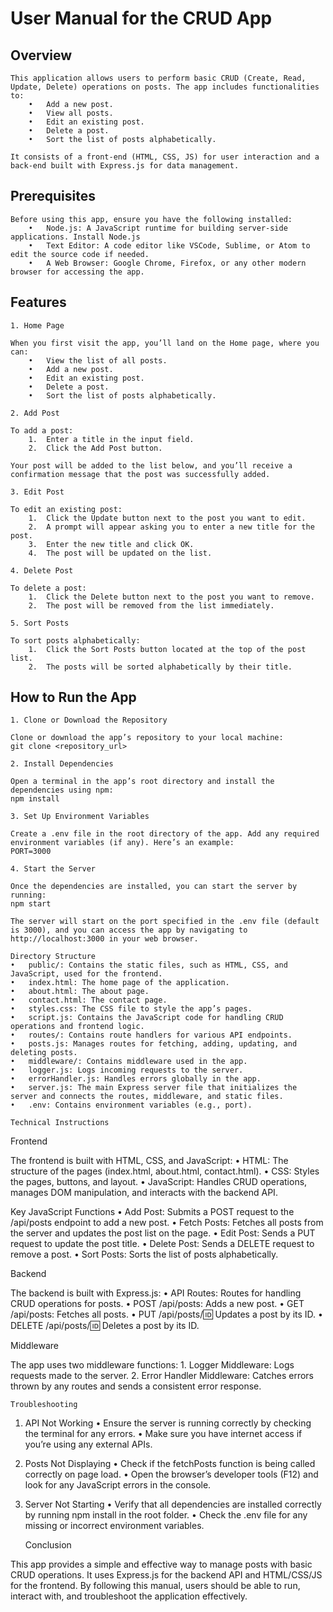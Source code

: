# User Manual for the CRUD App

## Overview

    This application allows users to perform basic CRUD (Create, Read, Update, Delete) operations on posts. The app includes functionalities to:
        •	Add a new post.
        •	View all posts.
        •	Edit an existing post.
        •	Delete a post.
        •	Sort the list of posts alphabetically.

    It consists of a front-end (HTML, CSS, JS) for user interaction and a back-end built with Express.js for data management.

## Prerequisites

    Before using this app, ensure you have the following installed:
        •	Node.js: A JavaScript runtime for building server-side applications. Install Node.js
        •	Text Editor: A code editor like VSCode, Sublime, or Atom to edit the source code if needed.
        •	A Web Browser: Google Chrome, Firefox, or any other modern browser for accessing the app.

## Features

    1. Home Page

    When you first visit the app, you’ll land on the Home page, where you can:
        •	View the list of all posts.
        •	Add a new post.
        •	Edit an existing post.
        •	Delete a post.
        •	Sort the list of posts alphabetically.

    2. Add Post

    To add a post:
        1.	Enter a title in the input field.
        2.	Click the Add Post button.

    Your post will be added to the list below, and you’ll receive a confirmation message that the post was successfully added.

    3. Edit Post

    To edit an existing post:
        1.	Click the Update button next to the post you want to edit.
        2.	A prompt will appear asking you to enter a new title for the post.
        3.	Enter the new title and click OK.
        4.	The post will be updated on the list.

    4. Delete Post

    To delete a post:
        1.	Click the Delete button next to the post you want to remove.
        2.	The post will be removed from the list immediately.

    5. Sort Posts

    To sort posts alphabetically:
        1.	Click the Sort Posts button located at the top of the post list.
        2.	The posts will be sorted alphabetically by their title.

## How to Run the App

    1. Clone or Download the Repository

    Clone or download the app’s repository to your local machine:
    git clone <repository_url>

    2. Install Dependencies

    Open a terminal in the app’s root directory and install the dependencies using npm:
    npm install

    3. Set Up Environment Variables

    Create a .env file in the root directory of the app. Add any required environment variables (if any). Here’s an example:
    PORT=3000

    4. Start the Server

    Once the dependencies are installed, you can start the server by running:
    npm start

    The server will start on the port specified in the .env file (default is 3000), and you can access the app by navigating to http://localhost:3000 in your web browser.

    Directory Structure
    •	public/: Contains the static files, such as HTML, CSS, and JavaScript, used for the frontend.
    •	index.html: The home page of the application.
    •	about.html: The about page.
    •	contact.html: The contact page.
    •	styles.css: The CSS file to style the app’s pages.
    •	script.js: Contains the JavaScript code for handling CRUD operations and frontend logic.
    •	routes/: Contains route handlers for various API endpoints.
    •	posts.js: Manages routes for fetching, adding, updating, and deleting posts.
    •	middleware/: Contains middleware used in the app.
    •	logger.js: Logs incoming requests to the server.
    •	errorHandler.js: Handles errors globally in the app.
    •	server.js: The main Express server file that initializes the server and connects the routes, middleware, and static files.
    •	.env: Contains environment variables (e.g., port).

    Technical Instructions

Frontend

The frontend is built with HTML, CSS, and JavaScript:
• HTML: The structure of the pages (index.html, about.html, contact.html).
• CSS: Styles the pages, buttons, and layout.
• JavaScript: Handles CRUD operations, manages DOM manipulation, and interacts with the backend API.

Key JavaScript Functions
• Add Post: Submits a POST request to the /api/posts endpoint to add a new post.
• Fetch Posts: Fetches all posts from the server and updates the post list on the page.
• Edit Post: Sends a PUT request to update the post title.
• Delete Post: Sends a DELETE request to remove a post.
• Sort Posts: Sorts the list of posts alphabetically.

Backend

The backend is built with Express.js:
• API Routes: Routes for handling CRUD operations for posts.
• POST /api/posts: Adds a new post.
• GET /api/posts: Fetches all posts.
• PUT /api/posts/:id: Updates a post by its ID.
• DELETE /api/posts/:id: Deletes a post by its ID.

Middleware

The app uses two middleware functions: 1. Logger Middleware: Logs requests made to the server. 2. Error Handler Middleware: Catches errors thrown by any routes and sends a consistent error response.

    Troubleshooting

1. API Not Working
   • Ensure the server is running correctly by checking the terminal for any errors.
   • Make sure you have internet access if you’re using any external APIs.

2. Posts Not Displaying
   • Check if the fetchPosts function is being called correctly on page load.
   • Open the browser’s developer tools (F12) and look for any JavaScript errors in the console.

3. Server Not Starting
   • Verify that all dependencies are installed correctly by running npm install in the root folder.
   • Check the .env file for any missing or incorrect environment variables.

   Conclusion

This app provides a simple and effective way to manage posts with basic CRUD operations. It uses Express.js for the backend API and HTML/CSS/JS for the frontend. By following this manual, users should be able to run, interact with, and troubleshoot the application effectively.
